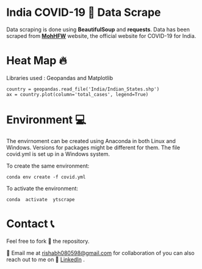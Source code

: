 # India  COVID-19 🦠 Data Scrape

Data scraping is done using **BeautifulSoup** and **requests**. Data has been scraped from **[MohHFW](https://www.mohfw.gov.in/)** website, the official website for COVID-19 for India. 

# Heat Map 🔥
Libraries used : Geopandas and Matplotlib

    country = geopandas.read_file('India/Indian_States.shp')
	ax = country.plot(column='total_cases', legend=True)


# Environment 💻

The envirnoment can be created using Anaconda in both Linux and Windows. Versions for packages might be different for them. The file covid.yml is set up in a Windows system.

To create the same environment:

    conda env create -f covid.yml
To activate the environment:

    conda  activate  ytscrape

# Contact 📞      
Feel free to fork 🍴 the repository. 

📧 Email me at rishabh080598@gmail.com for collaboration of you can also reach out to me on 💬 [LinkedIn](https://www.linkedin.com/in/rishabh98/) .

